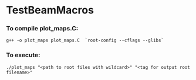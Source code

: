 # TestBeamMacros


### To compile plot_maps.C:
```
g++ -o plot_maps plot_maps.C  `root-config --cflags --glibs` 
```
### To execute:
```
./plot_maps "<path to root files with wildcard>" "<tag for output root filename>"
```
  
  
